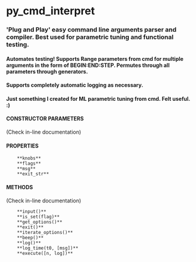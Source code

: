 # py_cmd_interpret

### 'Plug and Play' easy command line arguments parser and compiler. Best used for parametric tuning and functional testing.
#### Automates testing! Supports Range parameters from cmd for multiple arguments in the form of BEGIN:END:STEP. Permutes through all parameters through generators.
#### Supports completely automatic logging as necessary.
#### Just something I created for ML parametric tuning from cmd. Felt useful. :)
          
#### CONSTRUCTOR PARAMETERS
        
(Check in-line documentation)

#### **PROPERTIES**
        
        **knobs**
        **flags**
        **msg**
        **exit_str**
        
#### **METHODS**
        
(Check in-line documentation)
        
        **input()**
        **is_set(flag)**
        **get_options()**
        **exit()**
        **iterate_options()**
        **beep()**
        **log()**
        **log_time(t0, [msg])**
        **execute([n, log])**
